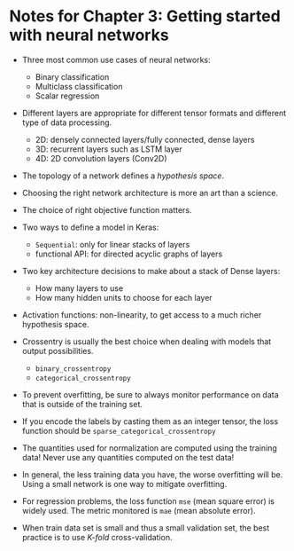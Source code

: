 # Notes for Chapter 3: Getting started with neural networks

* Three most common use cases of neural networks:
    * Binary classification
    * Multiclass classification
    * Scalar regression

* Different layers are appropriate for different tensor formats and different type of data processing.
    * 2D: densely connected layers/fully connected, dense layers
    * 3D: recurrent layers such as LSTM layer
    * 4D: 2D convolution layers (Conv2D)

* The topology of a network defines a *hypothesis space*.

* Choosing the right network architecture is more an art than a science.

* The choice of right objective function matters.

* Two ways to define a model in Keras:
    * `Sequential`: only for linear stacks of layers 
    * functional API: for directed acyclic graphs of layers

* Two key architecture decisions to make about a stack of Dense layers:
    * How many layers to use
    * How many hidden units to choose for each layer

* Activation functions: non-linearity, to get access to a much richer hypothesis space.

* Crossentry is usually the best choice when dealing with models that output possibilities.
    * `binary_crossentropy`
    * `categorical_crossentropy`

* To prevent overfitting, be sure to always monitor performance on data that is outside of the training set.

* If you encode the labels by casting them as an integer tensor, the loss function should be `sparse_categorical_crossentropy` 

* The quantities used for normalization are computed using the training data! Never use any quantities computed on the test data!

* In general, the less training data you have, the worse overfitting will be. Using a small network is one way to mitigate overfitting.

* For regression problems, the loss function `mse` (mean square error) is widely used. The metric monitored is `mae` (mean absolute error).

* When train data set is small and thus a small validation set, the best practice is to use *K-fold* cross-validation.
